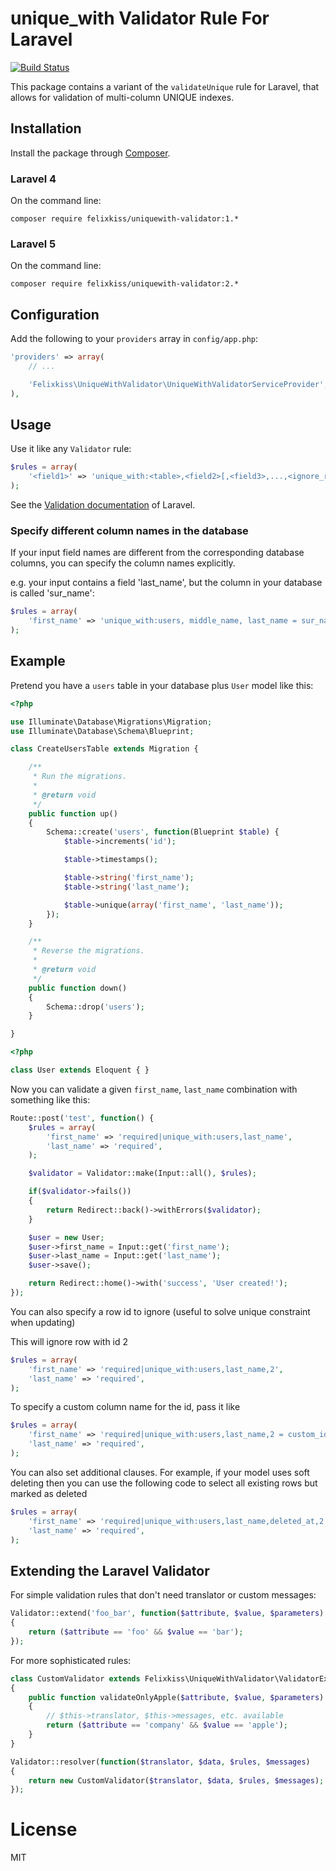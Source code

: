 # unique_with Validator Rule For Laravel

[![Build Status](https://travis-ci.org/felixkiss/uniquewith-validator.png?branch=master)](https://travis-ci.org/felixkiss/uniquewith-validator)

This package contains a variant of the `validateUnique` rule for Laravel, that allows for validation of multi-column UNIQUE indexes.

## Installation

Install the package through [Composer](http://getcomposer.org).

### Laravel 4

On the command line:

```
composer require felixkiss/uniquewith-validator:1.*
```

### Laravel 5

On the command line:

```
composer require felixkiss/uniquewith-validator:2.*
```

## Configuration

Add the following to your `providers` array in `config/app.php`:

```php
'providers' => array(
    // ...

    'Felixkiss\UniqueWithValidator\UniqueWithValidatorServiceProvider',
),
```

## Usage

Use it like any `Validator` rule:

```php
$rules = array(
    '<field1>' => 'unique_with:<table>,<field2>[,<field3>,...,<ignore_rowid>]',
);
```

See the [Validation documentation](http://laravel.com/docs/validation) of Laravel.

### Specify different column names in the database

If your input field names are different from the corresponding database columns,
you can specify the column names explicitly.

e.g. your input contains a field 'last_name', but the column in your database is called 'sur_name':
```php
$rules = array(
    'first_name' => 'unique_with:users, middle_name, last_name = sur_name',
);
```

## Example

Pretend you have a `users` table in your database plus `User` model like this:

```php
<?php

use Illuminate\Database\Migrations\Migration;
use Illuminate\Database\Schema\Blueprint;

class CreateUsersTable extends Migration {

    /**
     * Run the migrations.
     *
     * @return void
     */
    public function up()
    {
        Schema::create('users', function(Blueprint $table) {
            $table->increments('id');

            $table->timestamps();

            $table->string('first_name');
            $table->string('last_name');

            $table->unique(array('first_name', 'last_name'));
        });
    }

    /**
     * Reverse the migrations.
     *
     * @return void
     */
    public function down()
    {
        Schema::drop('users');
    }

}
```

```php
<?php

class User extends Eloquent { }
```

Now you can validate a given `first_name`, `last_name` combination with something like this:

```php
Route::post('test', function() {
    $rules = array(
        'first_name' => 'required|unique_with:users,last_name',
        'last_name' => 'required',
    );

    $validator = Validator::make(Input::all(), $rules);

    if($validator->fails())
    {
        return Redirect::back()->withErrors($validator);
    }

    $user = new User;
    $user->first_name = Input::get('first_name');
    $user->last_name = Input::get('last_name');
    $user->save();

    return Redirect::home()->with('success', 'User created!');
});
```

You can also specify a row id to ignore (useful to solve unique constraint when updating)

This will ignore row with id 2

```php
$rules = array(
    'first_name' => 'required|unique_with:users,last_name,2',
    'last_name' => 'required',
);
```

To specify a custom column name for the id, pass it like

```php
$rules = array(
    'first_name' => 'required|unique_with:users,last_name,2 = custom_id_column',
    'last_name' => 'required',
);
```

You can also set additional clauses. For example, if your model uses soft deleting
then you can use the following code to select all existing rows but marked as deleted

```php
$rules = array(
    'first_name' => 'required|unique_with:users,last_name,deleted_at,2 = custom_id_column',
    'last_name' => 'required',
);
```

## Extending the Laravel Validator

For simple validation rules that don't need translator or custom messages:
```php
Validator::extend('foo_bar', function($attribute, $value, $parameters)
{
    return ($attribute == 'foo' && $value == 'bar');
});
```

For more sophisticated rules:
```php
class CustomValidator extends Felixkiss\UniqueWithValidator\ValidatorExtension
{
    public function validateOnlyApple($attribute, $value, $parameters)
    {
        // $this->translator, $this->messages, etc. available
        return ($attribute == 'company' && $value == 'apple');
    }
}

Validator::resolver(function($translator, $data, $rules, $messages)
{
    return new CustomValidator($translator, $data, $rules, $messages);
});
```

# License

MIT
